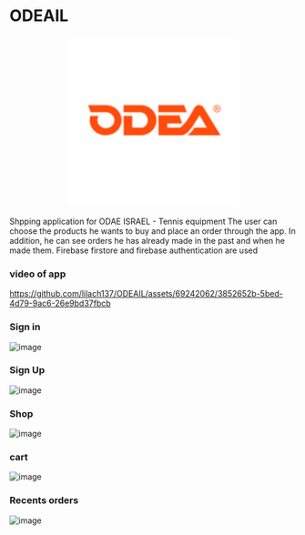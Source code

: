 # ODEAIL

<p align="center"><img src="ODEA/lilach_project/ODEAIL/Assets.xcassets/items/Logo.imageset/Logo.png" height="300" width="300"></p>

Shpping application for ODAE ISRAEL - Tennis equipment
The user can choose the products he wants to buy and place an order through the app.
In addition, he can see orders he has already made in the past and when he made them.
Firebase firstore and firebase authentication are used
 ### video of app

https://github.com/lilach137/ODEAIL/assets/69242062/3852652b-5bed-4d79-9ac6-26e9bd37fbcb

 
 ### Sign in
![image](https://github.com/lilach137/ODEAIL/assets/69242062/0b56de3e-702c-4850-84bf-1f8428fc6078)

### Sign Up
![image](https://github.com/lilach137/ODEAIL/assets/69242062/1be09c52-326c-44f2-b5c5-7dee52ca8fb2)


### Shop
![image](https://github.com/lilach137/ODEAIL/assets/69242062/17392e89-f569-4e79-be1d-0a02e0de057a)


### cart
![image](https://github.com/lilach137/ODEAIL/assets/69242062/2710ef9b-2f39-4af3-b43e-817db48579de)


### Recents orders
![image](https://github.com/lilach137/ODEAIL/assets/69242062/81acce08-8617-430e-b5a9-87d0ff08b8cf)
